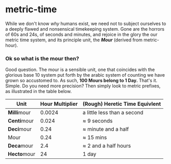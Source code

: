 # metric-time

While we don't know _why_ humans exist, we need not to subject ourselves to a deeply flawed and nonsensical timekeeping system. Gone are the horrors of 60s and 24s, of seconds and minutes, and rejoice in the glory the our metric time system, and its principle unit, the _**Mour**_ (derived from metric-hour). 

### Ok so what is the mour then?

Good question. The mour is a sensible unit, one that coincides with the glorious base 10 system put forth by the arabic system of counting we have grown so accustomed to. As such, **100 Mours belong to 1 Day.** That's it. Simple. Do you need more precision? Then simply look to metric prefixes, as illustrated in the table below.

| Unit | Hour Multiplier | (Rough) Heretic Time Equivlent |
|---|---|---|
| **Milli**mour | 0.0024 | a little less than a second|
| **Centi**mour | 0.024 | $\approx$ 9 seconds|
| **Deci**mour | 0.24 | $\approx$ minute and a half|
| Mour| 0.24 |  $\approx$  15 mins |
| **Deca**mour | 2.4 | $\approx$  2 and a half hours  |
| **Hecto**mour | 24 |  1 day  |
